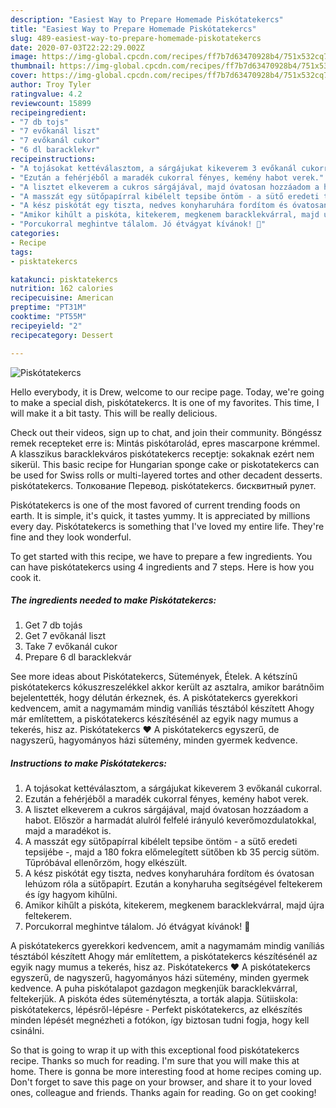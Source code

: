 ```yaml
---
description: "Easiest Way to Prepare Homemade Piskótatekercs"
title: "Easiest Way to Prepare Homemade Piskótatekercs"
slug: 489-easiest-way-to-prepare-homemade-piskotatekercs
date: 2020-07-03T22:22:29.002Z
image: https://img-global.cpcdn.com/recipes/ff7b7d63470928b4/751x532cq70/piskotatekercs-recept-foto.jpg
thumbnail: https://img-global.cpcdn.com/recipes/ff7b7d63470928b4/751x532cq70/piskotatekercs-recept-foto.jpg
cover: https://img-global.cpcdn.com/recipes/ff7b7d63470928b4/751x532cq70/piskotatekercs-recept-foto.jpg
author: Troy Tyler
ratingvalue: 4.2
reviewcount: 15899
recipeingredient:
- "7 db tojs"
- "7 evőkanál liszt"
- "7 evőkanál cukor"
- "6 dl baracklekvr"
recipeinstructions:
- "A tojásokat kettéválasztom, a sárgájukat kikeverem 3 evőkanál cukorral."
- "Ezután a fehérjéből a maradék cukorral fényes, kemény habot verek."
- "A lisztet elkeverem a cukros sárgájával, majd óvatosan hozzáadom a habot. Először a harmadát alulról felfelé irányuló keverőmozdulatokkal, majd a maradékot is."
- "A masszát egy sütőpapírral kibélelt tepsibe öntöm - a sütő eredeti tepsijébe -, majd a 180 fokra előmelegített sütőben kb 35 percig sütöm. Tűpróbával ellenőrzöm, hogy elkészült."
- "A kész piskótát egy tiszta, nedves konyharuhára fordítom és óvatosan lehúzom róla a sütőpapírt. Ezután a konyharuha segítségével feltekerem és így hagyom kihűlni."
- "Amikor kihűlt a piskóta, kitekerem, megkenem baracklekvárral, majd újra feltekerem."
- "Porcukorral meghintve tálalom. Jó étvágyat kívánok! 🙂"
categories:
- Recipe
tags:
- pisktatekercs

katakunci: pisktatekercs 
nutrition: 162 calories
recipecuisine: American
preptime: "PT31M"
cooktime: "PT55M"
recipeyield: "2"
recipecategory: Dessert

---
```



![Piskótatekercs](https://img-global.cpcdn.com/recipes/ff7b7d63470928b4/751x532cq70/piskotatekercs-recept-foto.jpg)

Hello everybody, it is Drew, welcome to our recipe page. Today, we're going to make a special dish, piskótatekercs. It is one of my favorites. This time, I will make it a bit tasty. This will be really delicious.

Check out their videos, sign up to chat, and join their community. Böngéssz remek recepteket erre is: Mintás piskótarolád, epres mascarpone krémmel. A klasszikus baracklekváros piskótatekercs receptje: sokaknak ezért nem sikerül. This basic recipe for Hungarian sponge cake or piskotatekercs can be used for Swiss rolls or multi-layered tortes and other decadent desserts. piskótatekercs. Толкование Перевод. piskótatekercs. бисквитный рулет.

Piskótatekercs is one of the most favored of current trending foods on earth. It is simple, it's quick, it tastes yummy. It is appreciated by millions every day. Piskótatekercs is something that I've loved my entire life. They're fine and they look wonderful.


To get started with this recipe, we have to prepare a few ingredients. You can have piskótatekercs using 4 ingredients and 7 steps. Here is how you cook it.

<!--inarticleads1-->

##### The ingredients needed to make Piskótatekercs:

1. Get 7 db tojás
1. Get 7 evőkanál liszt
1. Take 7 evőkanál cukor
1. Prepare 6 dl baracklekvár


See more ideas about Piskótatekercs, Sütemények, Ételek. A kétszínű piskótatekercs kókuszreszelékkel akkor került az asztalra, amikor barátnőim bejelentették, hogy délután érkeznek, és. A piskótatekercs gyerekkori kedvencem, amit a nagymamám mindig vaníliás tésztából készített Ahogy már említettem, a piskótatekercs készítésénél az egyik nagy mumus a tekerés, hisz az. Piskótatekercs ❤️ A piskótatekercs egyszerű, de nagyszerű, hagyományos házi sütemény, minden gyermek kedvence. 

<!--inarticleads2-->

##### Instructions to make Piskótatekercs:

1. A tojásokat kettéválasztom, a sárgájukat kikeverem 3 evőkanál cukorral.
1. Ezután a fehérjéből a maradék cukorral fényes, kemény habot verek.
1. A lisztet elkeverem a cukros sárgájával, majd óvatosan hozzáadom a habot. Először a harmadát alulról felfelé irányuló keverőmozdulatokkal, majd a maradékot is.
1. A masszát egy sütőpapírral kibélelt tepsibe öntöm - a sütő eredeti tepsijébe -, majd a 180 fokra előmelegített sütőben kb 35 percig sütöm. Tűpróbával ellenőrzöm, hogy elkészült.
1. A kész piskótát egy tiszta, nedves konyharuhára fordítom és óvatosan lehúzom róla a sütőpapírt. Ezután a konyharuha segítségével feltekerem és így hagyom kihűlni.
1. Amikor kihűlt a piskóta, kitekerem, megkenem baracklekvárral, majd újra feltekerem.
1. Porcukorral meghintve tálalom. Jó étvágyat kívánok! 🙂


A piskótatekercs gyerekkori kedvencem, amit a nagymamám mindig vaníliás tésztából készített Ahogy már említettem, a piskótatekercs készítésénél az egyik nagy mumus a tekerés, hisz az. Piskótatekercs ❤️ A piskótatekercs egyszerű, de nagyszerű, hagyományos házi sütemény, minden gyermek kedvence. A puha piskótalapot gazdagon megkenjük baracklekvárral, feltekerjük. A piskóta édes süteménytészta, a torták alapja. Sütiiskola: piskótatekercs, lépésről-lépésre - Perfekt piskótatekercs, az elkészítés minden lépését megnézheti a fotókon, így biztosan tudni fogja, hogy kell csinálni. 

So that is going to wrap it up with this exceptional food piskótatekercs recipe. Thanks so much for reading. I'm sure that you will make this at home. There is gonna be more interesting food at home recipes coming up. Don't forget to save this page on your browser, and share it to your loved ones, colleague and friends. Thanks again for reading. Go on get cooking!
